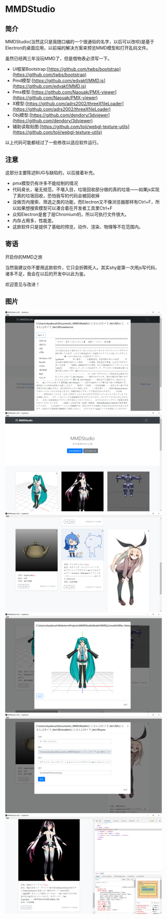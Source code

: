 # MMDStudio

## 简介

MMDStudio(当然这只是我随口编的一个很通俗的名字，以后可以改呗)是基于Electron的桌面应用，以前端的解决方案来预览MMD模型和打开乱码文件。

虽然已经两三年没玩MMD了，但是借物表必须写一下。

- UI框架Bootstrap:[https://github.com/twbs/bootstrap](https://github.com/twbs/bootstrap)
- Pmd模型:[https://github.com/edvakf/MMD.js](https://github.com/edvakf/MMD.js)
- Pmx模型:[https://github.com/Naouak/PMX-viewer](https://github.com/Naouak/PMX-viewer)
- X模型:[https://github.com/adrs2002/threeXfileLoader](https://github.com/adrs2002/threeXfileLoader)
- Obj模型:[https://github.com/dendory/3dviewer](https://github.com/dendory/3dviewer)
- 辅助读取贴图:[https://github.com/toji/webgl-texture-utils](https://github.com/toji/webgl-texture-utils)

以上代码可能都经过了一些修改以适应软件运行。

## 注意

这部分主要陈述BUG与缺陷的，以后接着补充。

- pmx模型仍有许多不能绘制的情况
- 代码臭长，毫无规范，不堪入目，垃圾回收部分做的真的垃圾——如果js实现了真的垃圾回收，恐怕我写的代码会被回收掉
- 没做页内搜索、筛选之类的功能，而Electron又不像浏览器那样有Ctrl+F，所以如果想搜索模型可以凑合着在开发者工具里Ctrl+F
- 众知Electron是套了层Chromium的，所以可执行文件很大。
- 内存占用多，性能差。
- 这款软件只是提供了基础的预览，动作、渲染、物理等不在范围内。

## 寄语

开启你的MMD之旅

当然我建议你不要用这款软件，它只会折腾死人。其实shy是第一次用js写代码，诸多不足，我会在以后的开发中以此为鉴。

欢迎意见与改进！

## 图片

![打开乱码文件，可以选择编码](Thumbnail/messycode.png)
![模型](Thumbnail/model1.png)
![模型](Thumbnail/model2.png)
![正在预览模型](Thumbnail/view.png)
![修改条目](Thumbnail/edit.png)
![开发者工具](Thumbnail/develop.png)
